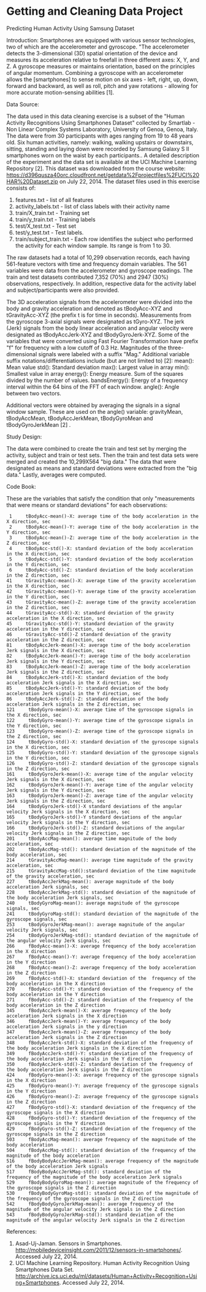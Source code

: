 Getting and Cleaning Data Project
========================================================

Predicting Human Activity Using Samsung Dataset

Introduction:
Smartphones are equipped with various sensor technologies, two of which are the accelerometer and gyroscope.  "The accelerometer detects the 3-dimensional (3D) spatial orientation of the device and measures its acceleration relative to freefall in three different axes: X, Y, and Z. A gyroscope measures or maintains orientation, based on the principles of angular momentum. Combining a gyroscope with an accelerometer allows the [smartphones] to sense motion on six axes - left, right, up, down, forward and backward, as well as roll, pitch and yaw rotations - allowing for more accurate motion-sensing abilities [1].  

Data Source:

The data used in this data cleaning exercise is a subset of the "Human Activity Recognitions Using Smartphones Dataset" collected by Smartlab - Non Linear Complex Systems Laboratory, 
University of Genoa, Genoa, Italy. The data were from 30 participants with ages ranging from 19 to 48 years old. Six human activities, namely: walking, walking upstairs or downstairs, sitting, standing and laying down were recorded by Samsung Galaxy S II smartphones worn on the waist by each participants.. A detailed description of the experiment and the data set is available at the UCI Machine Learning Repository [2].  This dataset was downloaded from the course website: 
https://d396qusza40orc.cloudfront.net/getdata%2Fprojectfiles%2FUCI%20HAR%20Dataset.zip  on July 22, 2014. The dataset files used in this exercise consists of:

1.  features.txt - list of all features
2.	activity_labels.txt - list of class labels with their activity name
3.	train/X_train.txt - Training set
4.	train/y_train.txt - Training labels
5.	test/X_test.txt - Test set
6.	test/y_test.txt - Test labels.
7.	train/subject_train.txt - Each row identifies the subject who performed the activity for each window sample. Its range is from 1 to 30. 

The raw datasets had a total of 10,299 observation records, each having 561-feature vectors with time and frequency domain variables.  The 561 variables were data from the accelerometer and gyroscope readings. The train and test datasets contributed 7,352 (70%) and 2947 (30%) observations, respectively.  In addition, respective data for the activity label and subject/participants were also provided.  

The 3D acceleration signals from the accelerometer were divided into the body and gravity acceleration and denoted as tBodyAcc-XYZ and tGravityAcc-XYZ (the prefix t is for time in seconds).  Measurements from the gyroscope 3-axial signals were designated as tGyro-XYZ. The jerk (Jerk) signals from the body linear acceleration and angular velocity were designated as tBodyAccJerk-XYZ and tBodyGyroJerk-XYZ.  Some of the variables that were converted using Fast Fourier Transformation have prefix "f" for frequency with a low cutoff of 0.3 Hz.  Magnitudes of the three-dimensional signals were labeled with a suffix "Mag."  Additional variable suffix notations/differentiations include (but are not limited to) [2]:
mean(): Mean value
std(): Standard deviation
max(): Largest value in array
min(): Smallest value in array
energy(): Energy measure. Sum of the squares divided by the number of values. 
bandsEnergy(): Energy of a frequency interval within the 64 bins of the FFT of each window.
angle(): Angle between two vectors.

Additional vectors were obtained by averaging the signals in a signal window sample. These are used on the angle() variable: gravityMean, tBodyAccMean, tBodyAccJerkMean, tBodyGyroMean and tBodyGyroJerkMean [2] .

Study Design:

The data were combined to create the train and test set by merging the activity, subject and train or test sets.  Then the train and test data sets were merged and created the 10,299X564 "big data." The data that were designated as means and standard deviations were extracted from the "big data." Lastly, averages were computed.

Code Book:

These are the variables that satisfy the condition that only "measurements that were means or standard deviations" for each observations:
 
     1     tBodyAcc-mean()-X: average time of the body acceleration in the X direction, sec
     2     tBodyAcc-mean()-Y: average time of the body acceleration in the Y direction, sec
     3     tBodyAcc-mean()-Z: average time of the body acceleration in the Z direction, sec
     4     tBodyAcc-std()-X: standard deviation of the body acceleration in the X direction, sec 
     5     tBodyAcc-std()-Y: standard deviation of the body acceleration in the Y direction, sec 
     6     tBodyAcc-std()-Z: standard deviation of the body acceleration in the Z direction, sec
    41     tGravityAcc-mean()-X: average time of the gravity acceleration in the X direction, sec 
    42     tGravityAcc-mean()-Y: average time of the gravity acceleration in the Y direction, sec 
    43     tGravityAcc-mean()-Z: average time of the gravity acceleration in the Z direction, sec
    44     tGravityAcc-std()-X: standard deviation of the gravity acceleration in the X direction, sec 
    45     tGravityAcc-std()-Y: standard deviation of the gravity acceleration in the Y direction, sec
    46     tGravityAcc-std()-Z standard deviation of the gravity acceleration in the Z direction, sec 
    81     tBodyAccJerk-mean()-X: average time of the body acceleration Jerk signals in the X direction, sec 
    82     tBodyAccJerk-mean()-Y: average time of the body acceleration Jerk signals in the Y direction, sec 
    83     tBodyAccJerk-mean()-Z: average time of the body acceleration Jerk signals in the Z direction, sec
    84     tBodyAccJerk-std()-X: standard deviation of the body acceleration Jerk signals in the X direction, sec
    85     tBodyAccJerk-std()-Y: standard deviation of the body acceleration Jerk signals in the Y direction, sec 
    86     tBodyAccJerk-std()-Z: standard deviation of the body acceleration Jerk signals in the Z direction, sec
    121     tBodyGyro-mean()-X: average time of the gyroscope signals in the X direction, sec
    122     tBodyGyro-mean()-Y: average time of the gyroscope signals in the Y direction, sec
    123     tBodyGyro-mean()-Z: average time of the gyroscope signals in the Z direction, sec
    124     tBodyGyro-std()-X: standard deviation of the gyroscope signals in the X direction, sec 
    125     tBodyGyro-std()-Y: standard deviation of the gyroscope signals in the Y direction, sec 
    126     tBodyGyro-std()-Z: standard deviation of the gyroscope signals in the Z direction, sec 
    161     tBodyGyroJerk-mean()-X: average time of the angular velocity Jerk signals in the X direction, sec
    162     tBodyGyroJerk-mean()-Y: average time of the angular velocity Jerk signals in the Y direction, sec
    163     tBodyGyroJerk-mean()-Z: average time of the angular velocity Jerk signals in the Z direction, sec  
    164     tBodyGyroJerk-std()-X standard deviations of the angular velocity Jerk signals in the X direction, sec
    165     tBodyGyroJerk-std()-Y standard deviations of the angular velocity Jerk signals in the Y direction, sec
    166     tBodyGyroJerk-std()-Z: standard deviations of the angular velocity Jerk signals in the Z direction, sec
    201     tBodyAccMag-mean(): average time magnitude of the body acceleration, sec
    202     tBodyAccMag-std(): standard deviation of the magnitude of the body acceleration, sec
    214     tGravityAccMag-mean(): average time magnitude of the gravity acceleration, sec
    215     tGravityAccMag-std():standard deviation of the time magnitude of the gravity acceleration, sec
    227     tBodyAccJerkMag-mean(): average magnitude of the body acceleration Jerk signals, sec 
    228     tBodyAccJerkMag-std(): standard deviation of the magnitude of the body acceleration Jerk signals, sec 
    240     tBodyGyroMag-mean(): average magnitude of the gyroscope signals, sec
    241     tBodyGyroMag-std(): standard deviation of the magnitude of the gyroscope signals, sec
    253     tBodyGyroJerkMag-mean(): average magnitude of the angular velocity Jerk signals, sec
    254     tBodyGyroJerkMag-std(): standard deviation of the magnitude of the angular velocity Jerk signals, sec
    266     fBodyAcc-mean()-X: average frequency of the body acceleration in the X direction 
    267     fBodyAcc-mean()-Y: average frequency of the body acceleration in the Y direction
    268     fBodyAcc-mean()-Z: average frequency of the body acceleration in the Z direction
    269     fBodyAcc-std()-X: standard deviation of the  frequency of the body acceleration in the X direction
    270     fBodyAcc-std()-Y: standard deviation of the frequency of the body acceleration in the Y direction
    271     fBodyAcc-std()-Z: standard deviation of the frequency of the body acceleration in the Z direction
    345     fBodyAccJerk-mean()-X: average frequency of the body acceleration Jerk signals in the X direction
    346     fBodyAccJerk-mean()-Y: average frequency of the body acceleration Jerk signals in the y direction
    347     fBodyAccJerk-mean()-Z: average frequency of the body acceleration Jerk signals in the Z direction
    348     fBodyAccJerk-std()-X: standard deviation of the frequency of the body acceleration Jerk signals in the X direction   
    349     fBodyAccJerk-std()-Y: standard deviation of the frequency of the body acceleration Jerk signals in the Y direction 
    350     fBodyAccJerk-std()-Z: standard deviation of the frequency of the body acceleration Jerk signals in the Z direction
    424     fBodyGyro-mean()-X: average frequency of the gyroscope signals in the X direction
    425     fBodyGyro-mean()-Y: average frequency of the gyroscope signals in the Y direction
    426     fBodyGyro-mean()-Z: average frequency of the gyroscope signals in the Z direction
    427     fBodyGyro-std()-X: standard deviation of the frequency of the gyroscope signals in the X direction
    428     fBodyGyro-std()-Y: standard deviation of the frequency of the gyroscope signals in the Y direction
    429     fBodyGyro-std()-Z: standard deviation of the frequency of the gyroscope signals in the Z direction
    503     fBodyAccMag-mean(): average frequency of the magnitude of the body acceleration
    504     fBodyAccMag-std(): standard deviation of the frequency of the magnitude of the body acceleration
    516     fBodyBodyAccJerkMag-mean(): average frequency of the magnitude of the body acceleration Jerk signals
    517     fBodyBodyAccJerkMag-std(): standard deviation of the  frequency of the magnitude of the body acceleration Jerk signals
    529     fBodyBodyGyroMag-mean(): average magnitude of the frequency of the gyroscope signals in the Z direction
    530     fBodyBodyGyroMag-std(): standard deviation of the magnitude of the frequency of the gyroscope signals in the Z direction
    542     fBodyBodyGyroJerkMag-mean(): average frequency of the magnitude of the angular velocity Jerk signals in the Z direction  
    543     fBodyBodyGyroJerkMag-std(): standard deviation of the magnitude of the angular velocity Jerk signals in the Z direction  

References:
1.	Asad-Uj-Jaman.  Sensors in Smartphones.  http://mobiledeviceinsight.com/2011/12/sensors-in-smartphones/.  Accessed July 22, 2014.
2.	UCI Machine Learning Repository. Human Activity Recognition Using Smartphones Data Set.    http://archive.ics.uci.edu/ml/datasets/Human+Activity+Recognition+Using+Smartphones. Accessed July 22, 2014. 
```


